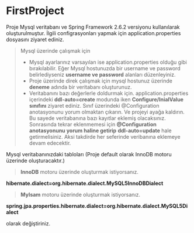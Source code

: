 # FirstProject
 
Proje Mysql veritabanı ve Spring Framework 2.6.2 versiyonu kullanılarak oluşturulmuştur. İlgili configrasyonları yapmak için application.properties dosyasını ziyaret ediniz.

> Mysql üzerinde çalışmak için
> * Mysql ayarlarınız varsayılan ise application.properties olduğu gibi bırakılabilir. Eğer Mysql hostunuzda bir username ve password belirlediyseniz **username ve password** alanları düzenleyiniz.
> * Proje üzerinde direk çalışmak için mysql hostunuz üzerinde **deneme** adında bir veritabanı oluşturunuz.
> * Veritabanını bazı değerlerle doldurmak için. application.properties içerindeki **ddl-auto=create** modunda iken **Configure/InialValue sınıfını** ziyaret ediniz. Sınıf üzerindeki @Configuration anotasyonunu yorum olmaktan çıkarın. Ve projeyi ayağa kaldırın. Bu sayede veritabanına bazı kayıtlar eklemiş olacaksınız. Sonrasında tekrar eklenmemesi için **@Configuration anotasyonunu yorum haline getirip** **ddl-auto=update** hale getirmelisiniz. Aksi takdirde her seferinde veribanına eklemeye devam edecektir.  

Mysql veritabanınızdaki tabloları (Proje default olarak InnoDB motoru üzerinde oluşturacaktır.)
> **InnoDB** motoru üzerinde oluşturmak istiyorsanız.
> 
  **hibernate.dialect=org.hibernate.dialect.MySQL5InnoDBDialect**
  
> **MyIsam** motoru üzerinde oluşturmak istiyorsanız.
> 
  **spring.jpa.properties.hibernate.dialect=org.hibernate.dialect.MySQL5Dialect** 
  
 olarak değiştiriniz.
